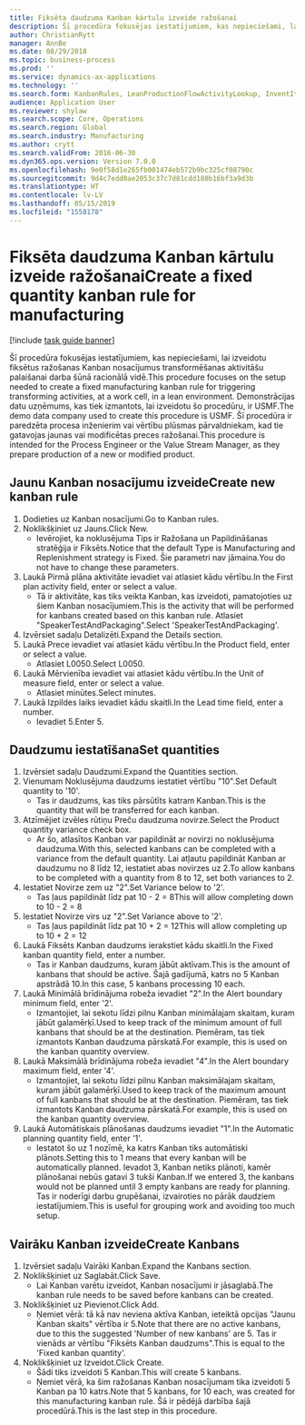 ```yaml
---
title: Fiksēta daudzuma Kanban kārtulu izveide ražošanai
description: Šī procedūra fokusējas iestatījumiem, kas nepieciešami, lai izveidotu fiksētus ražošanas Kanban nosacījumus transformēšanas aktivitāšu palaišanai darba šūnā racionālā vidē.
author: ChristianRytt
manager: AnnBe
ms.date: 08/29/2018
ms.topic: business-process
ms.prod: ''
ms.service: dynamics-ax-applications
ms.technology: ''
ms.search.form: KanbanRules, LeanProductionFlowActivityLookup, InventItemIdLookupSimple, UnitOfMeasureLookup, KanbanCreate
audience: Application User
ms.reviewer: shylaw
ms.search.scope: Core, Operations
ms.search.region: Global
ms.search.industry: Manufacturing
ms.author: crytt
ms.search.validFrom: 2016-06-30
ms.dyn365.ops.version: Version 7.0.0
ms.openlocfilehash: 9e0f58d1e265fb001474eb572b9bc325cf08790c
ms.sourcegitcommit: 9d4c7edd0ae2053c37c7d81cdd180b16bf3a9d3b
ms.translationtype: HT
ms.contentlocale: lv-LV
ms.lasthandoff: 05/15/2019
ms.locfileid: "1558178"
---
```

# <a name="create-a-fixed-quantity-kanban-rule-for-manufacturing"></a><span data-ttu-id="b22ff-103">Fiksēta daudzuma Kanban kārtulu izveide ražošanai</span><span class="sxs-lookup"><span data-stu-id="b22ff-103">Create a fixed quantity kanban rule for manufacturing</span></span>

[!include [task guide banner](../../includes/task-guide-banner.md)]

<span data-ttu-id="b22ff-104">Šī procedūra fokusējas iestatījumiem, kas nepieciešami, lai izveidotu fiksētus ražošanas Kanban nosacījumus transformēšanas aktivitāšu palaišanai darba šūnā racionālā vidē.</span><span class="sxs-lookup"><span data-stu-id="b22ff-104">This procedure focuses on the setup needed to create a fixed manufacturing kanban rule for triggering transforming activities, at a work cell, in a lean environment.</span></span> <span data-ttu-id="b22ff-105">Demonstrācijas datu uzņēmums, kas tiek izmantots, lai izveidotu šo procedūru, ir USMF.</span><span class="sxs-lookup"><span data-stu-id="b22ff-105">The demo data company used to create this procedure is USMF.</span></span> <span data-ttu-id="b22ff-106">Šī procedūra ir paredzēta procesa inženierim vai vērtību plūsmas pārvaldniekam, kad tie gatavojas jaunas vai modificētas preces ražošanai.</span><span class="sxs-lookup"><span data-stu-id="b22ff-106">This procedure is intended for the Process Engineer or the Value Stream Manager, as they prepare production of a new or modified product.</span></span>


## <a name="create-new-kanban-rule"></a><span data-ttu-id="b22ff-107">Jaunu Kanban nosacījumu izveide</span><span class="sxs-lookup"><span data-stu-id="b22ff-107">Create new kanban rule</span></span>
1. <span data-ttu-id="b22ff-108">Dodieties uz Kanban nosacījumi.</span><span class="sxs-lookup"><span data-stu-id="b22ff-108">Go to Kanban rules.</span></span>
2. <span data-ttu-id="b22ff-109">Noklikšķiniet uz Jauns.</span><span class="sxs-lookup"><span data-stu-id="b22ff-109">Click New.</span></span>
    * <span data-ttu-id="b22ff-110">Ievērojiet, ka noklusējuma Tips ir Ražošana un Papildināšanas stratēģija ir Fiksēts.</span><span class="sxs-lookup"><span data-stu-id="b22ff-110">Notice that the default Type is Manufacturing and Replenishment strategy is Fixed.</span></span> <span data-ttu-id="b22ff-111">Šie parametri nav jāmaina.</span><span class="sxs-lookup"><span data-stu-id="b22ff-111">You do not have to change these parameters.</span></span>  
3. <span data-ttu-id="b22ff-112">Laukā Pirmā plāna aktivitāte ievadiet vai atlasiet kādu vērtību.</span><span class="sxs-lookup"><span data-stu-id="b22ff-112">In the First plan activity field, enter or select a value.</span></span>
    * <span data-ttu-id="b22ff-113">Tā ir aktivitāte, kas tiks veikta Kanban, kas izveidoti, pamatojoties uz šiem Kanban nosacījumiem.</span><span class="sxs-lookup"><span data-stu-id="b22ff-113">This is the activity that will be performed for kanbans created based on this kanban rule.</span></span>  <span data-ttu-id="b22ff-114">Atlasiet "SpeakerTestAndPackaging".</span><span class="sxs-lookup"><span data-stu-id="b22ff-114">Select 'SpeakerTestAndPackaging'.</span></span>  
4. <span data-ttu-id="b22ff-115">Izvērsiet sadaļu Detalizēti.</span><span class="sxs-lookup"><span data-stu-id="b22ff-115">Expand the Details section.</span></span>
5. <span data-ttu-id="b22ff-116">Laukā Prece ievadiet vai atlasiet kādu vērtību.</span><span class="sxs-lookup"><span data-stu-id="b22ff-116">In the Product field, enter or select a value.</span></span>
    * <span data-ttu-id="b22ff-117">Atlasiet L0050.</span><span class="sxs-lookup"><span data-stu-id="b22ff-117">Select L0050.</span></span>  
6. <span data-ttu-id="b22ff-118">Laukā Mērvienība ievadiet vai atlasiet kādu vērtību.</span><span class="sxs-lookup"><span data-stu-id="b22ff-118">In the Unit of measure field, enter or select a value.</span></span>
    * <span data-ttu-id="b22ff-119">Atlasiet minūtes.</span><span class="sxs-lookup"><span data-stu-id="b22ff-119">Select minutes.</span></span>  
7. <span data-ttu-id="b22ff-120">Laukā Izpildes laiks ievadiet kādu skaitli.</span><span class="sxs-lookup"><span data-stu-id="b22ff-120">In the Lead time field, enter a number.</span></span>
    * <span data-ttu-id="b22ff-121">Ievadiet 5.</span><span class="sxs-lookup"><span data-stu-id="b22ff-121">Enter 5.</span></span>  

## <a name="set-quantities"></a><span data-ttu-id="b22ff-122">Daudzumu iestatīšana</span><span class="sxs-lookup"><span data-stu-id="b22ff-122">Set quantities</span></span>
1. <span data-ttu-id="b22ff-123">Izvērsiet sadaļu Daudzumi.</span><span class="sxs-lookup"><span data-stu-id="b22ff-123">Expand the Quantities section.</span></span>
2. <span data-ttu-id="b22ff-124">Vienumam Noklusējuma daudzums iestatiet vērtību "10".</span><span class="sxs-lookup"><span data-stu-id="b22ff-124">Set Default quantity to '10'.</span></span>
    * <span data-ttu-id="b22ff-125">Tas ir daudzums, kas tiks pārsūtīts katram Kanban.</span><span class="sxs-lookup"><span data-stu-id="b22ff-125">This is the quantity that will be transferred for each kanban.</span></span>  
3. <span data-ttu-id="b22ff-126">Atzīmējiet izvēles rūtiņu Preču daudzuma novirze.</span><span class="sxs-lookup"><span data-stu-id="b22ff-126">Select the Product quantity variance check box.</span></span>
    * <span data-ttu-id="b22ff-127">Ar šo, atlasītos Kanban var papildināt ar novirzi no noklusējuma daudzuma.</span><span class="sxs-lookup"><span data-stu-id="b22ff-127">With this, selected kanbans can be completed with a variance from the default quantity.</span></span>  <span data-ttu-id="b22ff-128">Lai atļautu papildināt Kanban ar daudzumu no 8 līdz 12, iestatiet abas novirzes uz 2.</span><span class="sxs-lookup"><span data-stu-id="b22ff-128">To allow kanbans to be completed with a quantity from 8 to 12, set both variances to 2.</span></span>  
4. <span data-ttu-id="b22ff-129">Iestatiet Novirze zem uz "2".</span><span class="sxs-lookup"><span data-stu-id="b22ff-129">Set Variance below to '2'.</span></span>
    * <span data-ttu-id="b22ff-130">Tas ļaus papildināt līdz pat 10 - 2 = 8</span><span class="sxs-lookup"><span data-stu-id="b22ff-130">This will allow completing down to 10 - 2 = 8</span></span>  
5. <span data-ttu-id="b22ff-131">Iestatiet Novirze virs uz "2".</span><span class="sxs-lookup"><span data-stu-id="b22ff-131">Set Variance above to '2'.</span></span>
    * <span data-ttu-id="b22ff-132">Tas ļaus papildināt līdz pat 10 + 2 = 12</span><span class="sxs-lookup"><span data-stu-id="b22ff-132">This will allow completing up to 10 + 2 = 12</span></span>  
6. <span data-ttu-id="b22ff-133">Laukā Fiksēts Kanban daudzums ierakstiet kādu skaitli.</span><span class="sxs-lookup"><span data-stu-id="b22ff-133">In the Fixed kanban quantity field, enter a number.</span></span>
    * <span data-ttu-id="b22ff-134">Tas ir Kanban daudzums, kuram jābūt aktīvam.</span><span class="sxs-lookup"><span data-stu-id="b22ff-134">This is the amount of kanbans that should be active.</span></span> <span data-ttu-id="b22ff-135">Šajā gadījumā, katrs no 5 Kanban apstrādā 10.</span><span class="sxs-lookup"><span data-stu-id="b22ff-135">In this case, 5 kanbans processing 10 each.</span></span>  
7. <span data-ttu-id="b22ff-136">Laukā Minimālā brīdinājuma robeža ievadiet "2".</span><span class="sxs-lookup"><span data-stu-id="b22ff-136">In the Alert boundary minimum field, enter '2'.</span></span>
    * <span data-ttu-id="b22ff-137">Izmantojiet, lai sekotu līdzi pilnu Kanban minimālajam skaitam, kuram jābūt galamērķī.</span><span class="sxs-lookup"><span data-stu-id="b22ff-137">Used to keep track of the minimum amount of full kanbans that should be at the destination.</span></span> <span data-ttu-id="b22ff-138">Piemēram, tas tiek izmantots Kanban daudzuma pārskatā.</span><span class="sxs-lookup"><span data-stu-id="b22ff-138">For example, this is used on the kanban quantity overview.</span></span>  
8. <span data-ttu-id="b22ff-139">Laukā Maksimālā brīdinājuma robeža ievadiet "4".</span><span class="sxs-lookup"><span data-stu-id="b22ff-139">In the Alert boundary maximum field, enter '4'.</span></span>
    * <span data-ttu-id="b22ff-140">Izmantojiet, lai sekotu līdzi pilnu Kanban maksimālajam skaitam, kuram jābūt galamērķī.</span><span class="sxs-lookup"><span data-stu-id="b22ff-140">Used to keep track of the maximum amount of full kanbans that should be at the destination.</span></span> <span data-ttu-id="b22ff-141">Piemēram, tas tiek izmantots Kanban daudzuma pārskatā.</span><span class="sxs-lookup"><span data-stu-id="b22ff-141">For example, this is used on the kanban quantity overview.</span></span>  
9. <span data-ttu-id="b22ff-142">Laukā Automātiskais plānošanas daudzums ievadiet "1".</span><span class="sxs-lookup"><span data-stu-id="b22ff-142">In the Automatic planning quantity field, enter '1'.</span></span>
    * <span data-ttu-id="b22ff-143">Iestatot šo uz 1 nozīmē, ka katrs Kanban tiks automātiski plānots.</span><span class="sxs-lookup"><span data-stu-id="b22ff-143">Setting this to 1 means that every kanban will be automatically planned.</span></span>   <span data-ttu-id="b22ff-144">Ievadot 3, Kanban netiks plānoti, kamēr plānošanai nebūs gatavi 3 tukši Kanban.</span><span class="sxs-lookup"><span data-stu-id="b22ff-144">If we entered 3, the kanbans would not be planned until 3 empty kanbans are ready for planning.</span></span> <span data-ttu-id="b22ff-145">Tas ir noderīgi darbu grupēšanai, izvairoties no pārāk daudziem iestatījumiem.</span><span class="sxs-lookup"><span data-stu-id="b22ff-145">This is useful for grouping work and avoiding too much setup.</span></span>  

## <a name="create-kanbans"></a><span data-ttu-id="b22ff-146">Vairāku Kanban izveide</span><span class="sxs-lookup"><span data-stu-id="b22ff-146">Create Kanbans</span></span>
1. <span data-ttu-id="b22ff-147">Izvērsiet sadaļu Vairāki Kanban.</span><span class="sxs-lookup"><span data-stu-id="b22ff-147">Expand the Kanbans section.</span></span>
2. <span data-ttu-id="b22ff-148">Noklikšķiniet uz Saglabāt.</span><span class="sxs-lookup"><span data-stu-id="b22ff-148">Click Save.</span></span>
    * <span data-ttu-id="b22ff-149">Lai Kanban varētu izveidot, Kanban nosacījumi ir jāsaglabā.</span><span class="sxs-lookup"><span data-stu-id="b22ff-149">The kanban rule needs to be saved before kanbans can be created.</span></span>  
3. <span data-ttu-id="b22ff-150">Noklikšķiniet uz Pievienot.</span><span class="sxs-lookup"><span data-stu-id="b22ff-150">Click Add.</span></span>
    * <span data-ttu-id="b22ff-151">Ņemiet vērā: tā kā nav neviena aktīva Kanban, ieteiktā opcijas "Jaunu Kanban skaits" vērtība ir 5.</span><span class="sxs-lookup"><span data-stu-id="b22ff-151">Note that there are no active kanbans, due to this the suggested 'Number of new kanbans' are 5.</span></span> <span data-ttu-id="b22ff-152">Tas ir vienāds ar vērtību "Fiksēts Kanban daudzums".</span><span class="sxs-lookup"><span data-stu-id="b22ff-152">This is equal to the 'Fixed kanban quantity'.</span></span>  
4. <span data-ttu-id="b22ff-153">Noklikšķiniet uz Izveidot.</span><span class="sxs-lookup"><span data-stu-id="b22ff-153">Click Create.</span></span>
    * <span data-ttu-id="b22ff-154">Šādi tiks izveidoti 5 Kanban.</span><span class="sxs-lookup"><span data-stu-id="b22ff-154">This will create 5 kanbans.</span></span>  
    * <span data-ttu-id="b22ff-155">Ņemiet vērā, ka šim ražošanas Kanban nosacījumam tika izveidoti 5 Kanban pa 10 katrs.</span><span class="sxs-lookup"><span data-stu-id="b22ff-155">Note that 5 kanbans, for 10 each, was created for this manufacturing kanban rule.</span></span> <span data-ttu-id="b22ff-156">Šā ir pēdējā darbība šajā procedūrā.</span><span class="sxs-lookup"><span data-stu-id="b22ff-156">This is the last step in this procedure.</span></span>  

